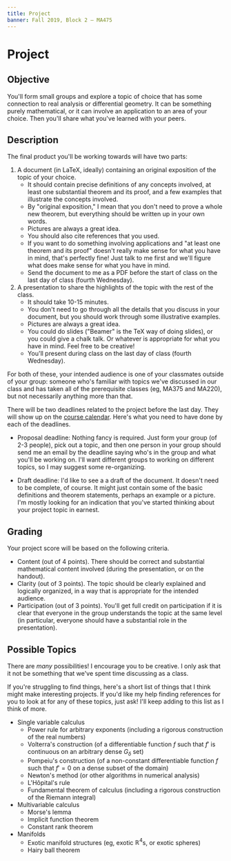 ```yaml
---
title: Project
banner: Fall 2019, Block 2 — MA475
---
```


# Project

## Objective

You'll form small groups and explore a topic of choice that has some connection to real analysis or differential geometry. It can be something purely mathematical, or it can involve an application to an area of your choice. Then you'll share what you've learned with your peers.

## Description

The final product you'll be working towards will have two parts:

1. A document (in LaTeX, ideally) containing an original exposition of the topic of your choice.
    * It should contain precise definitions of any concepts involved, at least one substantial theorem and its proof, and a few examples that illustrate the concepts involved.
    * By "original exposition," I mean that you don't need to prove a whole new theorem, but everything should be written up in your own words.
    * Pictures are always a great idea.
    * You should also cite references that you used.
    * If you want to do something involving applications and "at least one theorem and its proof" doesn't really make sense for what you have in mind, that's perfectly fine! Just talk to me first and we'll figure what does make sense for what you have in mind.
    * Send the document to me as a PDF before the start of class on the last day of class (fourth Wednesday).
2. A presentation to share the highlights of the topic with the rest of the class.
    * It should take 10-15 minutes.
    * You don't need to go through all the details that you discuss in your document, but you should work through some illustrative examples.
    * Pictures are always a great idea.
    * You could do slides ("Beamer" is the TeX way of doing slides), or you could give a chalk talk. Or whatever is appropriate for what you have in mind. Feel free to be creative!
    * You'll present during class on the last day of class (fourth Wednesday).

For both of these, your intended audience is one of your classmates outside of your group: someone who's familiar with topics we've discussed in our class and has taken all of the prerequisite classes (eg, MA375 and MA220), but not necessarily anything more than that.

There will be two deadlines related to the project before the last day. They will show up on the [course calendar](index). Here's what you need to have done by each of the deadlines.

* Proposal deadline: Nothing fancy is required. Just form your group (of 2-3 people), pick out a topic, and then one person in your group should send me an email by the deadline saying who's in the group and what you'll be working on. I'll want different groups to working on different topics, so I may suggest some re-organizing.

* Draft deadline: I'd like to see a a draft of the document. It doesn't need to be complete, of course. It might just contain some of the basic definitions and theorem statements, perhaps an example or a picture. I'm mostly looking for an indication that you've started thinking about your project topic in earnest.

## Grading

Your project score will be based on the following criteria.

* Content (out of 4 points). There should be correct and substantial mathematical content involved (during the presentation, or on the handout).
* Clarity (out of 3 points). The topic should be clearly explained and logically organized, in a way that is appropriate for the intended audience.
* Participation (out of 3 points). You'll get full credit on participation if it is clear that everyone in the group understands the topic at the same level (in particular, everyone should have a substantial role in the presentation).

## Possible Topics

There are *many* possibilities! I encourage you to be creative. I only ask that it not be something that we've spent time discussing as a class.

If you're struggling to find things, here's a short list of things that I think might make interesting projects. If you'd like my help finding references for you to look at for any of these topics, just ask! I'll keep adding to this list as I think of more.

* Single variable calculus
    * Power rule for arbitrary exponents (including a rigorous construction of the real numbers)
    * Volterra's construction (of a differentiable function $f$ such that $f'$ is continuous on an arbitrary dense $G_\delta$ set)
    * Pompeiu's construction (of a non-constant differentiable function $f$ such that $f' = 0$ on a dense subset of the domain)
    * Newton's method (or other algorithms in numerical analysis)
    * L'Hôpital's rule
    * Fundamental theorem of calculus (including a rigorous construction of the Riemann integral)
* Multivariable calculus
    * Morse's lemma
    * Implicit function theorem
    * Constant rank theorem
* Manifolds
    * Exotic manifold structures (eg, exotic $\mathbb{R}^4$s, or exotic spheres)
    * Hairy ball theorem
